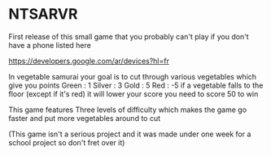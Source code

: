 # NTSARVR


First release of this small game that you probably can't play if you don't have a phone listed here

https://developers.google.com/ar/devices?hl=fr

In vegetable samurai your goal is to cut through various vegetables which give you points
Green : 1
Silver : 3 
Gold : 5
Red : -5
if a vegetable falls to the floor (except if it's red) it will lower your score
you need to score 50 to win 

This game features Three levels of difficulty which makes the game go faster and put more vegetables around to cut

(This game isn't a serious project and it was made under one week for a school project so don't fret over it)
